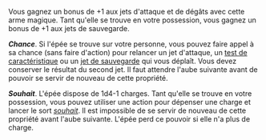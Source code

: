 Vous gagnez un bonus de +1 aux jets d'attaque et de dégâts avec cette arme magique. Tant qu'elle se trouve en votre possession, vous gagnez un bonus de +1 aux jets de sauvegarde.

_**Chance**_. Si l'épée se trouve sur votre personne, vous pouvez faire appel à sa chance (sans faire d'action) pour relancer un jet d'attaque, un [test de caractéristique](/utiliser-les-caracteristiques/#tests-de-caracteristique) ou un [jet de sauvegarde](/utiliser-les-caracteristiques/#jets-de-sauvegarde) qui vous déplaît. Vous devez conserver le résultat du second jet. Il faut attendre l'aube suivante avant de pouvoir se servir de nouveau de cette propriété.

_**Souhait**_. L'épée dispose de 1d4-1 charges. Tant qu'elle se trouve en votre possession, vous pouvez utiliser une action pour dépenser une charge et lancer le sort [_souhait_](/grimoire/souhait/). Il est impossible de se servir de nouveau de cette propriété avant l'aube suivante. L'épée perd ce pouvoir si elle n'a plus de charge.
